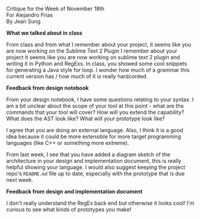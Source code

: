 Critique for the Week of November 18th  
For Alejandro Frias  
By Jean Sung  

**What we talked about in class**

From class and from what I remember about your project, it seems like you are now working on the Sublime Text 2 Plugin  I remember about your project  it seems like you are now working on sublime text 2 plugin and writing it in Python and RegExs. In class, you showed some cool snippets for generating a Java style for loop. I wonder how much of a grammar this current version has / how much of it is really hardcorded. 

**Feedback from design notebook**

From your design notebook, I have some questions relating to your syntax. I am a bit unclear about the scope of your tool at this point - what are the commands that your tool will cover? How will you extend the capability? What does the AST look like? What will your prototype look like?

I agree that you are doing an external language. Also, I think it is a good idea because it could be more extensible for more target programming languages (like C++ or something more extreme). 

From last week, I see that you have added a diagram sketch of the architecture in your design and implementation document, this is really helpful showing your language. I would also suggest keeping the project repo's `README.md` file up to date, especially with the prototype that is due next week. 

**Feedback from design and implementation document**

I don't really understand the RegEx back end but otherwise it looks cool! I'm curious to see what kinds of prototypes you make!

